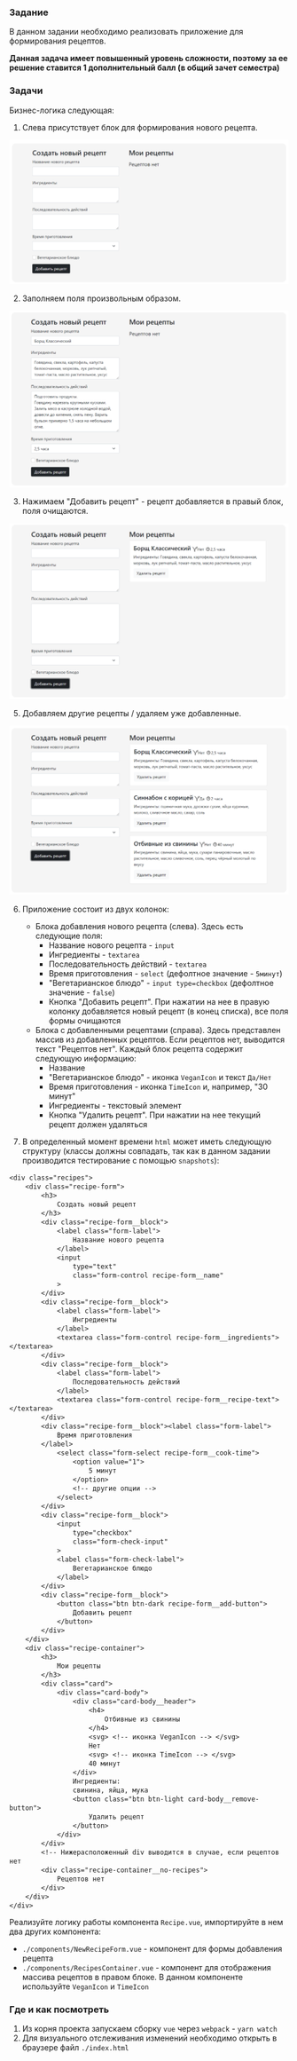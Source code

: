 ### Задание

В данном задании необходимо реализовать приложение для формирования рецептов.

**Данная задача имеет повышенный уровень сложности, поэтому за ее решение ставится 1
дополнительный балл (в общий зачет семестра)**

### Задачи

Бизнес-логика следующая:

1. Слева присутствует блок для формирования нового рецепта.

![1.no-recipes](./assets/1.no-recipes.png)

2. Заполняем поля произвольным образом.

![2.add-recipe](./assets/2.add-recipe.png)

3. Нажимаем "Добавить рецепт" - рецепт добавляется в правый блок, поля очищаются.

![3.first-recip](./assets/3.first-recipe.png)

5. Добавляем другие рецепты / удаляем уже добавленные.

![4.three-recipes](./assets/4.three-recipes.png)

6. Приложение состоит из двух колонок:
    * Блока добавления нового рецепта (слева). Здесь есть следующие поля:
        * Название нового рецепта - `input`
        * Ингредиенты - `textarea`
        * Последовательность действий - `textarea`
        * Время приготовления - `seleсt` (дефолтное значение - `5минут`)
        * "Вегетарианское блюдо" - `input type=checkbox` (дефолтное значение - `false`)
        * Кнопка "Добавить рецепт". При нажатии на нее в правую колонку добавляется новый
          рецепт (в конец списка), все поля формы очищаются
    * Блока с добавленными рецептами (справа). Здесь представлен массив из добавленных
      рецептов. Если рецептов нет, выводится текст "Рецептов нет". Каждый блок рецепта
      содержит следующую информацию:
        * Название
        * "Вегетарианское блюдо" - иконка `VeganIcon` и текст `Да/Нет`
        * Время приготовления - иконка `TimeIcon` и, например, "30 минут"
        * Ингредиенты - текстовый элемент
        * Кнопка "Удалить рецепт". При нажатии на нее текущий рецепт должен удаляться


7. В определенный момент времени `html` может иметь следующую структуру (классы должны
   совпадать, так как в данном задании производится тестирование с помощью `snapshots`):

```
<div class="recipes">
    <div class="recipe-form">
        <h3>
            Создать новый рецепт
        </h3>
        <div class="recipe-form__block">
            <label class="form-label">
                Название нового рецепта
            </label>
            <input
                type="text"
                class="form-control recipe-form__name"
            >
        </div>
        <div class="recipe-form__block">
            <label class="form-label">
                Ингредиенты
            </label>
            <textarea class="form-control recipe-form__ingredients"></textarea>
        </div>
        <div class="recipe-form__block">
            <label class="form-label">
                Последовательность действий
            </label>
            <textarea class="form-control recipe-form__recipe-text"></textarea>
        </div>
        <div class="recipe-form__block"><label class="form-label">
            Время приготовления
        </label>
            <select class="form-select recipe-form__cook-time">
                <option value="1">
                    5 минут
                </option>
                <!-- другие опции -->
            </select>
        </div>
        <div class="recipe-form__block">
            <input
                type="checkbox"
                class="form-check-input"
            >
            <label class="form-check-label">
                Вегетарианское блюдо
            </label>
        </div>
        <div class="recipe-form__block">
            <button class="btn btn-dark recipe-form__add-button">
                Добавить рецепт
            </button>
        </div>
    </div>
    <div class="recipe-container">
        <h3>
            Мои рецепты
        </h3>
        <div class="card">
            <div class="card-body">
                <div class="card-body__header">
                    <h4>
                        Отбивные из свинины
                    </h4>
                    <svg> <!-- иконка VeganIcon --> </svg>
                    Нет
                    <svg> <!-- иконка TimeIcon --> </svg>
                    40 минут
                </div>
                Ингредиенты:
                свинина, яйца, мука
                <button class="btn btn-light card-body__remove-button">
                    Удалить рецепт
                </button>
            </div>
        </div>
        <!-- Нижерасположенный div выводится в случае, если рецептов нет
        <div class="recipe-container__no-recipes">
            Рецептов нет
        </div>
    </div>
</div>
```

Реализуйте логику работы компонента `Recipe.vue`, импортируйте в нем два других
компонента:

- `./components/NewRecipeForm.vue` - компонент для формы добавления рецепта
- `./components/RecipesContainer.vue` - компонент для отображения массива рецептов в
  правом блоке. В данном компоненте используйте `VeganIcon`  и `TimeIcon`

### Где и как посмотреть

1. Из корня проекта запускаем сборку `vue` через `webpack` - `yarn watch`
2. Для визуального отслеживания изменений необходимо открыть в браузере
   файл `./index.html`